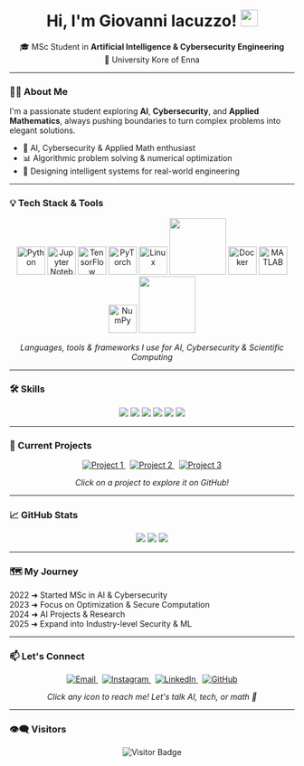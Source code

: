 <h1 align="center">
  Hi, I'm Giovanni Iacuzzo! 
  <img src="https://media.giphy.com/media/hvRJCLFzcasrR4ia7z/giphy.gif" width="30"/>
</h1>

<p align="center">
  🎓 MSc Student in <b>Artificial Intelligence & Cybersecurity Engineering</b><br/>
  📍 University Kore of Enna
</p>

---

### 👨‍💻 About Me
I'm a passionate student exploring **AI**, **Cybersecurity**, and **Applied Mathematics**, always pushing boundaries to turn complex problems into elegant solutions.  

- 🔬 AI, Cybersecurity & Applied Math enthusiast  
- 📊 Algorithmic problem solving & numerical optimization  
- 🧠 Designing intelligent systems for real-world engineering  

---

### 💡 Tech Stack & Tools

<p align="center">
  <!-- Linguaggi e librerie AI / ML -->
  <img src="https://cdn.jsdelivr.net/gh/devicons/devicon/icons/python/python-original.svg" width="50" title="Python" /> 
  <img src="https://cdn.jsdelivr.net/gh/devicons/devicon/icons/jupyter/jupyter-original.svg" width="50" title="Jupyter Notebook" /> 
  <img src="https://cdn.jsdelivr.net/gh/devicons/devicon/icons/tensorflow/tensorflow-original.svg" width="50" title="TensorFlow" />
  <img src="https://cdn.jsdelivr.net/gh/devicons/devicon/icons/pytorch/pytorch-original.svg" width="50" title="PyTorch" />

  <!-- Cybersecurity / Network -->
  <img src="https://cdn.jsdelivr.net/gh/devicons/devicon/icons/linux/linux-original.svg" width="50" title="Linux" />
  <img src="https://img.shields.io/badge/Kali-Linux-557C94?style=for-the-badge&logo=Kali-Linux&logoColor=white" width="100" />
  <img src="https://cdn.jsdelivr.net/gh/devicons/devicon/icons/docker/docker-original.svg" width="50" title="Docker" />

  <!-- Matematica / Scienza Computazionale -->
  <img src="https://cdn.jsdelivr.net/gh/devicons/devicon/icons/matlab/matlab-original.svg" width="50" title="MATLAB" />
  <img src="https://cdn.jsdelivr.net/gh/devicons/devicon/icons/numpy/numpy-original.svg" width="50" title="NumPy" />
  <img src="https://img.shields.io/badge/SciPy-Scientific-8CAAE6?style=for-the-badge&logo=scipy&logoColor=white" width="100" />
</p>

<p align="center">
  <em>Languages, tools & frameworks I use for AI, Cybersecurity & Scientific Computing</em>
</p>

---

### 🛠 Skills

<p align="center">
  <img src="https://img.shields.io/badge/Python-95%-brightgreen?style=for-the-badge&logo=python&logoColor=white" /> 
  <img src="https://img.shields.io/badge/Jupyter-90%-orange?style=for-the-badge&logo=jupyter&logoColor=white" /> 
  <img src="https://img.shields.io/badge/TensorFlow-85%-red?style=for-the-badge&logo=tensorflow&logoColor=white" /> 
  <img src="https://img.shields.io/badge/PyTorch-85%-pink?style=for-the-badge&logo=pytorch&logoColor=white" /> 
  <img src="https://img.shields.io/badge/Cybersecurity-80%-blue?style=for-the-badge" /> 
  <img src="https://img.shields.io/badge/Mathematics-95%-yellow?style=for-the-badge" /> 
</p>

---

### 🚀 Current Projects

<p align="center">
  <a href="https://github.com/GiovanniIacuzzo/Project1" target="_blank">
    <img src="https://img.shields.io/badge/Project1-AI_Optimization-blue?style=for-the-badge" alt="Project 1" />
  </a>
  &nbsp;
  <a href="https://github.com/GiovanniIacuzzo/Project2" target="_blank">
    <img src="https://img.shields.io/badge/Project2-Secure_Computation-red?style=for-the-badge" alt="Project 2" />
  </a>
  &nbsp;
  <a href="https://github.com/GiovanniIacuzzo/Project3" target="_blank">
    <img src="https://img.shields.io/badge/Project3-Mathematical_Models-orange?style=for-the-badge" alt="Project 3" />
  </a>
</p>

<p align="center">
  <em>Click on a project to explore it on GitHub!</em>
</p>

---

### 📈 GitHub Stats

<p align="center">
  <img src="https://img.shields.io/github/followers/GiovanniIacuzzo?label=Followers&style=for-the-badge&logo=github" />
  <img src="https://img.shields.io/github/repo-size/GiovanniIacuzzo/GiovanniIacuzzo?style=for-the-badge" />
  <img src="https://img.shields.io/github/stars/GiovanniIacuzzo/GiovanniIacuzzo?style=for-the-badge" />
</p>


---

### 🗺 My Journey

<p align="left">
  2022 ➜ Started MSc in AI & Cybersecurity <br/>
  2023 ➜ Focus on Optimization & Secure Computation <br/>
  2024 ➜ AI Projects & Research <br/>
  2025 ➜ Expand into Industry-level Security & ML
</p>

---

### 📫 Let's Connect

<p align="center">
  <a href="mailto:giovanni.iacuzzo@unikorestudent.it" target="_blank">
    <img src="https://img.shields.io/badge/Email-Giovanni%20Iacuzzo-D14836?style=for-the-badge&logo=gmail&logoColor=white" alt="Email" />
  </a>
  &nbsp;
  <a href="https://www.instagram.com/giovanni_iacuzzo_02/" target="_blank">
    <img src="https://img.shields.io/badge/Instagram-@giovanni__iacuzzo__02-E4405F?style=for-the-badge&logo=instagram&logoColor=white" alt="Instagram" />
  </a>
  &nbsp;
  <a href="https://www.linkedin.com/in/giovanni-iacuzzo/" target="_blank">
    <img src="https://img.shields.io/badge/LinkedIn-Giovanni%20Iacuzzo-0A66C2?style=for-the-badge&logo=linkedin&logoColor=white" alt="LinkedIn" />
  </a>
  &nbsp;
  <a href="https://github.com/GiovanniIacuzzo" target="_blank">
    <img src="https://img.shields.io/badge/GitHub-Giovanni%20Iacuzzo-181717?style=for-the-badge&logo=github&logoColor=white" alt="GitHub" />
  </a>
</p>

<p align="center">
  <em>Click any icon to reach me! Let's talk AI, tech, or math 🚀</em>
</p>

---

### 👁‍🗨 Visitors

<p align="center">
  <img src="https://visitor-badge.laobi.icu/badge?page_id=GiovanniIacuzzo.GiovanniIacuzzo" alt="Visitor Badge"/>
</p>
